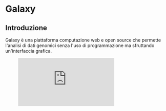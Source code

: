 # Galaxy
## Introduzione
Galaxy è una piattaforma computazione web e open source che permette l'analisi di dati genomici senza l'uso di programmazione ma sfruttando un'interfaccia grafica.
<!-- blank line -->
<figure class="video_container">
  <iframe src="https://player.vimeo.com/video/120901536?h=1844a5705b" frameborder="0" allowfullscreen="true"> </iframe>
</figure>
<!-- blank line -->
